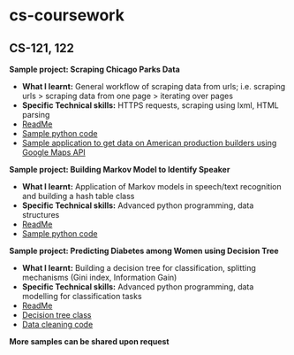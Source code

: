 # cs-coursework

## CS-121, 122 

**Sample project: Scraping Chicago Parks Data**
* **What I learnt:** General workflow of scraping data from urls; i.e. scraping urls > scraping data from one page > iterating over pages
* **Specific Technical skills:** HTTPS requests, scraping using lxml, HTML parsing 
* [ReadMe](01_web_scraping/README.md)
* [Sample python code](01_web_scraping/scraping_sample.py)
* [Sample application to get data on American production builders using Google Maps API](01_web_scraping/gmaps_script.ipynb)

**Sample project: Building Markov Model to Identify Speaker**
* **What I learnt:** Application of Markov models in speech/text recognition and building a hash table class
* **Specific Technical skills:** Advanced python programming, data structures
* [ReadMe](02_markov_model/README.md)
* [Sample python code](02_markov_model/sample_code.py)

**Sample project: Predicting Diabetes among Women using Decision Tree**
* **What I learnt:** Building a decision tree for classification, splitting mechanisms (Gini index, Information Gain) 
* **Specific Technical skills:** Advanced python programming, data modelling for classification tasks
* [ReadMe](03_decision_trees/README.md)
* [Decision tree class](03_decision_trees/dt_script.py)
* [Data cleaning code](03_decision_trees/clean_data.py)

**More samples can be shared upon request**